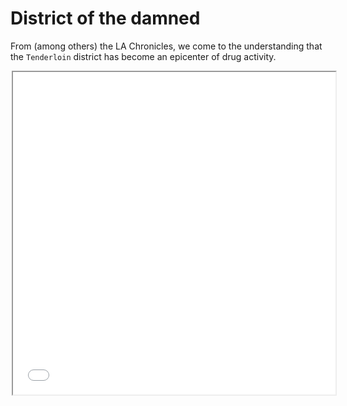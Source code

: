 # District of the damned

From (among others) the LA Chronicles, we come to the understanding that the `Tenderloin` district has become an epicenter of drug activity.

<div style="margin: 0 auto; width: 500px;">
    <iframe 
        class="ioda" 
        width="516px" height="516x" 
        src="assets/htmls/map.html"
        style="overflow: hidden;"
        >
    </iframe>
</div>